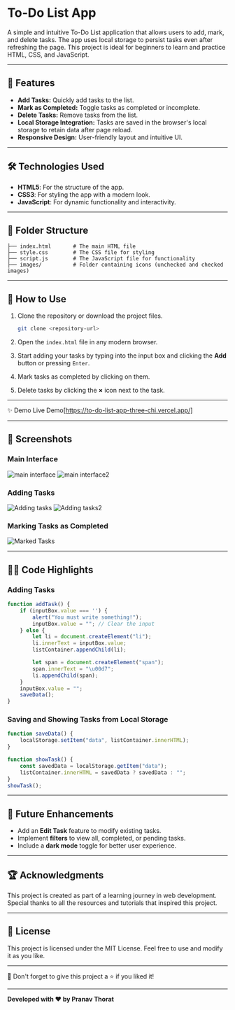 # To-Do List App

A simple and intuitive To-Do List application that allows users to add, mark, and delete tasks. The app uses local storage to persist tasks even after refreshing the page. This project is ideal for beginners to learn and practice HTML, CSS, and JavaScript.

---

## 🌟 Features

- **Add Tasks:** Quickly add tasks to the list.
- **Mark as Completed:** Toggle tasks as completed or incomplete.
- **Delete Tasks:** Remove tasks from the list.
- **Local Storage Integration:** Tasks are saved in the browser's local storage to retain data after page reload.
- **Responsive Design:** User-friendly layout and intuitive UI.

---

## 🛠️ Technologies Used

- **HTML5**: For the structure of the app.
- **CSS3**: For styling the app with a modern look.
- **JavaScript**: For dynamic functionality and interactivity.

---

## 📂 Folder Structure

```
├── index.html       # The main HTML file
├── style.css        # The CSS file for styling
├── script.js        # The JavaScript file for functionality
├── images/          # Folder containing icons (unchecked and checked images)
```

---

## 🚀 How to Use

1. Clone the repository or download the project files.
   ```bash
   git clone <repository-url>
   ```

2. Open the `index.html` file in any modern browser.

3. Start adding your tasks by typing into the input box and clicking the **Add** button or pressing `Enter`.

4. Mark tasks as completed by clicking on them.

5. Delete tasks by clicking the **×** icon next to the task.

---

✨ Demo
Live Demo[https://to-do-list-app-three-chi.vercel.app/]

---

## 📸 Screenshots

### Main Interface

![main interface](https://github.com/user-attachments/assets/2f04d80b-6e37-43ab-b3fa-22840533789b)
![main interface2](https://github.com/user-attachments/assets/c900260f-19fb-4359-9b52-d18da8f8d98d)

### Adding Tasks

![Adding tasks](https://github.com/user-attachments/assets/481d5c22-2a3a-4c78-8bd3-00eb1c5c8efc)
![Adding tasks2](https://github.com/user-attachments/assets/bb39b9f9-c602-44b5-884e-24718aacf0f3)

### Marking Tasks as Completed

![Marked Tasks](https://github.com/user-attachments/assets/091415bd-6e0f-4415-8dd1-ee727b90e4d9)


---

## 🧑‍💻 Code Highlights

### Adding Tasks
```javascript
function addTask() {
    if (inputBox.value === '') {
        alert("You must write something!");
        inputBox.value = ""; // Clear the input
    } else {
        let li = document.createElement("li");
        li.innerText = inputBox.value;
        listContainer.appendChild(li);

        let span = document.createElement("span");
        span.innerText = "\u00d7";
        li.appendChild(span);
    }
    inputBox.value = "";
    saveData();
}
```

### Saving and Showing Tasks from Local Storage
```javascript
function saveData() {
    localStorage.setItem("data", listContainer.innerHTML);
}

function showTask() {
    const savedData = localStorage.getItem("data");
    listContainer.innerHTML = savedData ? savedData : "";
}
showTask();
```

---

## 🤔 Future Enhancements

- Add an **Edit Task** feature to modify existing tasks.
- Implement **filters** to view all, completed, or pending tasks.
- Include a **dark mode** toggle for better user experience.

---

## 🏆 Acknowledgments

This project is created as part of a learning journey in web development. Special thanks to all the resources and tutorials that inspired this project.

---

## 📜 License

This project is licensed under the MIT License. Feel free to use and modify it as you like.

---

🌟 Don't forget to give this project a ⭐ if you liked it!

---

**Developed with ❤️ by Pranav Thorat**


